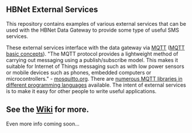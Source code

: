 ## HBNet External Services

This repository contains examples of various external services that can be used with the HBNet Data Gateway to provide some type of useful SMS services.

These external services interface with the data gateway via [MQTT](https://mqtt.org/) ([MQTT basic concepts](https://www.hivemq.com/mqtt-essentials/)). "The MQTT protocol provides a lightweight method of carrying out messaging using a publish/subscribe model. This makes it suitable for Internet of Things messaging such as with low power sensors or mobile devices such as phones, embedded computers or microcontrollers." - [mosquitto.org](https://mosquitto.org/). There are [numerous MQTT libraries in different programming languages](https://mqtt.org/software/) available. The intent of external services is to make it easy for other people to write useful applications.

## See the [Wiki](https://github.com/kf7eel/hbnet_external_services/wiki) for more.

Even more info coming soon...
